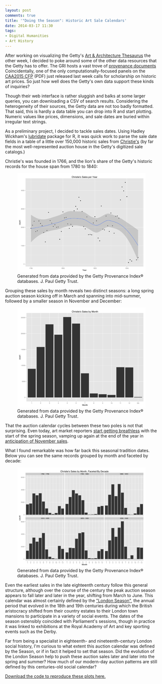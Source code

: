 ```yaml
---
layout: post
comments: true
title: '"Doing the Season": Historic Art Sale Calendars'
date: 2014-03-17 11:30
tags: 
- Digital Humanities
- Art History
---
```


After working on visualizing the Getty's [Art & Architecture Thesaurus][aat] the other week, I decided to poke around some of the other data resources that the Getty has to offer.
The GRI hosts a vast trove of [provenance documents][provenance]
Coincidentally, one of the only computationally-focused panels on the [CAA2015 CFP][cfp] (PDF) just released last week calls for scholarship on historic art prices.
So just how well does the Getty's own data support these kinds of inquiries?

Though their web interface is rather sluggish and balks at some larger queries, you can downloading a CSV of search results.
Considering the heterogeneity of their sources, the Getty data are not too badly formatted.
That said, this is hardly a data table you can drop into R and start plotting.
Numeric values like prices, dimensions, and sale dates are buried within irregular text strings.

As a preliminary project, I decided to tackle sales dates.
Using Hadley Wickham's [lubridate] package for R, it was quick work to parse the sale date fields in a table of a little over 150,000 historic sales from [Christie's] (by far the most well-represented auction house in the Getty's digitized sale catalogs.)

Christie's was founded in 1766, and the lion's share of the Getty's historic records for the house span from 1780 to 1840:

<figure>
<a href="/assets/images/sales_by_year.svg"><img src="/assets/images/sales_by_year.svg" alt="sales by year" /></a>
<figcaption>Generated from data provided by the Getty Provenance Index® databases. J. Paul Getty Trust.</figcaption>
</figure>

Grouping these sales by month reveals two distinct seasons: a long spring auction season kicking off in March and spanning into mid-summer, followed by a smaller season in November and December:

<figure>
<a href="/assets/images/sales_by_month.svg"><img src="/assets/images/sales_by_month.svg" alt="sales by month" /></a>
<figcaption>Generated from data provided by the Getty Provenance Index® databases. J. Paul Getty Trust.</figcaption>
</figure>

That the auction calendar cycles between these two poles is not that surprising.
Even today, art market reporters [start getting breathless](http://www.artnews.com/2010/06/01/spring-art-auctions-confidence-is-back/) with the start of the spring season, vamping up again at the end of the year in [anticipation of November sales](http://www.artnet.com/insights/art-market-trends/auction-market-leading-up-to-november-2013-sales.asp).

What I found remarkable was how far back this seasonal tradition dates.
Below you can see the same records grouped by month and faceted by decade:

<figure>
<a href="/assets/images/faceted_sales_by_month.svg"><img src="/assets/images/faceted_sales_by_month.svg" alt="faceted sales by month" /></a>
<figcaption>Generated from data provided by the Getty Provenance Index® databases. J. Paul Getty Trust.</figcaption>
</figure>

Even the earliest sales in the late eighteenth century follow this general structure, although over the course of the century the peak auction season appears to fall later and later in the year, shifting from March to June.
This calendar was almost certainly defined by the ["London Season"](http://www.literary-liaisons.com/article024.html), the annual period that evolved in the 18th and 19th centuries during which the British aristocracy shifted from their country estates to their London town mansions to participate in a variety of social events.
The dates of the season ostensibly coincided with Parliament's sessions, though in practice it was linked to exhibitions at the Royal Academy of Art and key sporting events such as the Derby.

Far from being a specialist in eighteenth- and nineteenth-century London social history, I'm curious to what extent this auction calendar was defined by the Season, or if in fact it helped to set that season.
Did the evolution of the London Season help to push these auction sales later and later into the spring and summer?
How much of our modern-day auction patterns are still defined by this centuries-old social calendar?

[Download the code to reproduce these plots here.][code]

[code]: https://github.com/mdlincoln/getty_christies_sales
[Christie's]: http://www.christies.com/about-us/company/overview/
[lubridate]: https://github.com/hadley/lubridate
[aat]: http://www.getty.edu/research/tools/vocabularies/aat/
[provenance]: http://www.getty.edu/research/tools/provenance/search.html
[cfp]: http://www.collegeart.org/pdf/2015CallforParticipation.pdf
